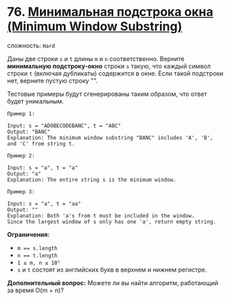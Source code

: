 # 76. [Минимальная подстрока окна (Minimum Window Substring)](https://leetcode.com/problems/minimum-window-substring/description/)

сложность: `Hard`

Даны две строки `s` и `t` длины `m` и `n` соответственно. Верните **минимальную подстроку-окно** строки `s` такую, что каждый символ строки `t` (включая дубликаты) содержится в окне. Если такой подстроки нет, верните пустую строку "".

Тестовые примеры будут сгенерированы таким образом, что ответ будет уникальным.

```
Пример 1:

Input: s = "ADOBECODEBANC", t = "ABC"
Output: "BANC"
Explanation: The minimum window substring "BANC" includes 'A', 'B', and 'C' from string t.

Пример 2:

Input: s = "a", t = "a"
Output: "a"
Explanation: The entire string s is the minimum window.

Пример 3:

Input: s = "a", t = "aa"
Output: ""
Explanation: Both 'a's from t must be included in the window.
Since the largest window of s only has one 'a', return empty string.
```
**Ограничения:**

*   `m == s.length`
*   `n == t.length`
*   `1 ≤ m, n ≤ 10⁵`
*   `s` и `t` состоят из английских букв в верхнем и нижнем регистре.

**Дополнительный вопрос:** Можете ли вы найти алгоритм, работающий за время O(m + n)?
